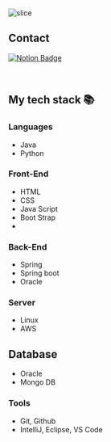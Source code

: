 

<br>

![slice](https://capsule-render.vercel.app/api?type=slice&color=auto&height=200&text=Hi%20there👋&fontAlign=70&rotate=13&fontAlignY=25&desc=DoHunee's%20GitHub&descAlign=70.&descAlignY=44)


## Contact
[![Notion Badge](https://img.shields.io/badge/Notion-EE8208?style=flat-square&logo=Notion&logoColor=white&link=https://picayune-perfume-061.notion.site/Who-Am-I-b804d7fa5ad9426b8ee637feb16d91f8?pvs=4)](https://picayune-perfume-061.notion.site/Who-Am-I-b804d7fa5ad9426b8ee637feb16d91f8?pvs=4)

<br>


<h2> My tech stack 📚 </h2>

### Languages
- Java
- Python

### Front-End
- HTML
- CSS
- Java Script
- Boot Strap
- 
### Back-End
- Spring
- Spring boot
- Oracle

### Server
- Linux
- AWS

## Database
- Oracle 
- Mongo DB

### Tools
- Git, Github
- IntelliJ, Eclipse, VS Code


<br/>

